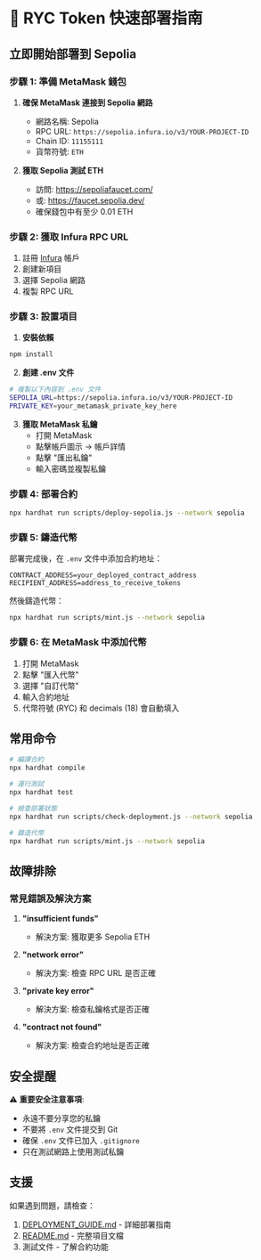 # 🚀 RYC Token 快速部署指南

## 立即開始部署到 Sepolia

### 步驟 1: 準備 MetaMask 錢包

1. **確保 MetaMask 連接到 Sepolia 網路**
   - 網路名稱: Sepolia
   - RPC URL: `https://sepolia.infura.io/v3/YOUR-PROJECT-ID`
   - Chain ID: `11155111`
   - 貨幣符號: `ETH`

2. **獲取 Sepolia 測試 ETH**
   - 訪問: https://sepoliafaucet.com/
   - 或: https://faucet.sepolia.dev/
   - 確保錢包中有至少 0.01 ETH

### 步驟 2: 獲取 Infura RPC URL

1. 註冊 [Infura](https://infura.io/) 帳戶
2. 創建新項目
3. 選擇 Sepolia 網路
4. 複製 RPC URL

### 步驟 3: 設置項目

1. **安裝依賴**
```bash
npm install
```

2. **創建 .env 文件**
```bash
# 複製以下內容到 .env 文件
SEPOLIA_URL=https://sepolia.infura.io/v3/YOUR-PROJECT-ID
PRIVATE_KEY=your_metamask_private_key_here
```

3. **獲取 MetaMask 私鑰**
   - 打開 MetaMask
   - 點擊帳戶圖示 → 帳戶詳情
   - 點擊 "匯出私鑰"
   - 輸入密碼並複製私鑰

### 步驟 4: 部署合約

```bash
npx hardhat run scripts/deploy-sepolia.js --network sepolia
```

### 步驟 5: 鑄造代幣

部署完成後，在 `.env` 文件中添加合約地址：

```env
CONTRACT_ADDRESS=your_deployed_contract_address
RECIPIENT_ADDRESS=address_to_receive_tokens
```

然後鑄造代幣：

```bash
npx hardhat run scripts/mint.js --network sepolia
```

### 步驟 6: 在 MetaMask 中添加代幣

1. 打開 MetaMask
2. 點擊 "匯入代幣"
3. 選擇 "自訂代幣"
4. 輸入合約地址
5. 代幣符號 (RYC) 和 decimals (18) 會自動填入

## 常用命令

```bash
# 編譯合約
npx hardhat compile

# 運行測試
npx hardhat test

# 檢查部署狀態
npx hardhat run scripts/check-deployment.js --network sepolia

# 鑄造代幣
npx hardhat run scripts/mint.js --network sepolia
```

## 故障排除

### 常見錯誤及解決方案

1. **"insufficient funds"**
   - 解決方案: 獲取更多 Sepolia ETH

2. **"network error"**
   - 解決方案: 檢查 RPC URL 是否正確

3. **"private key error"**
   - 解決方案: 檢查私鑰格式是否正確

4. **"contract not found"**
   - 解決方案: 檢查合約地址是否正確

## 安全提醒

⚠️ **重要安全注意事項**:
- 永遠不要分享您的私鑰
- 不要將 `.env` 文件提交到 Git
- 確保 `.env` 文件已加入 `.gitignore`
- 只在測試網路上使用測試私鑰

## 支援

如果遇到問題，請檢查：
1. [DEPLOYMENT_GUIDE.md](./DEPLOYMENT_GUIDE.md) - 詳細部署指南
2. [README.md](./README.md) - 完整項目文檔
3. 測試文件 - 了解合約功能
